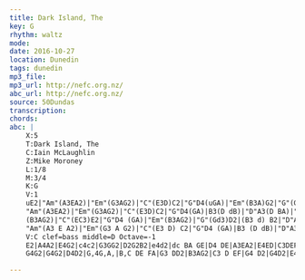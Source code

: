 ```yaml
---
title: Dark Island, The
key: G
rhythm: waltz 
mode:
date: 2016-10-27
location: Dunedin
tags: dunedin
mp3_file:
mp3_url: http://nefc.org.nz/
abc_url: http://nefc.org.nz/
source: 50Dundas
transcription:
chords: 
abc: |
    X:5
    T:Dark Island, The
    C:Iain McLaughlin
    Z:Mike Moroney
    L:1/8
    M:3/4
    K:G
    V:1
    uE2|"Am"(A3EA2)|"Em"(G3AG2)|"C"(E3D)C2|"G"D4(uGA)|"Em"(B3A)G2|"G"(Gd3)D2|(B3d)B2|"D"A4(uDE)|
    "Am"(A3EA2)|"Em"(G3AG2)|"C"(E3D)C2|"G"D4(GA)|B3(D dB)|"D"A3(D BA)|"G"G6|G4Bc|d3DD2|
    (B3AG2)|"C"(EC3)E2|"G"D4 (GA)|"Em"(B3AG2)|"G"(Gd3)D2|(B3 d) B2|"D"A4 DE|
    "Am"(A3 E A2)|"Em"(G3 A G2)|"C"(E3 D) C2|"G"D4 (GA)|B3 (D dB)|"D"A3 (D BA)|"G"G6|G4|]
    V:C clef=bass middle=D Octave=-1
    E2|A4A2|E4G2|c4c2|G3GG2|D2G2B2|e4d2|dc BA GE|D4 DE|A3EA2|E4ED|C3DEF|
    G4G2|G4G2|D4D2|G,4G,A,|B,C DE FA|G3 DD2|B3AG2|C3 D EF|G4 D2|G4D2|E4 DE|G4 F2|D4 FD|A4C2|E4 GA|C4D2|G4 D2|G4 G2|D4 D2|G6|G4|]

---
```

